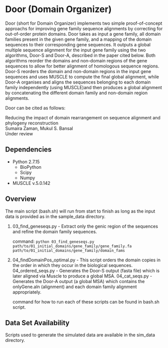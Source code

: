 # Door (Domain Organizer)

Door (short for Domain Organizer) implements two simple proof-of-concept approachs for improving gene family sequence alignments by correcting for out-of-order protein domains. Door takes as input a gene family, all domain families present in the given gene family, and a mapping of the domain sequences to their corresponding gene sequences. It outputs a global multiple sequence alignment for the input gene family using the two algorithms, Door-S and Door-A, described in the paper cited below. Both algorithms reorder the domains and non-domain regions of the gene sequences to allow for better alignment of homologous sequence regions. Door-S reorders the domain and non-domain regions in the input gene sequences and uses MUSCLE to compute the final global alignment, while Door-A organises and aligns the sequences belonging to each domain family independently (using MUSCLE)and then produces a global alignment by concatenating the different domain family and non-domain region alignments.  

Door can be cited as follows:

Reducing the impact of domain rearrangement on sequence alignment and phylogeny reconstruction<br>
Sumaira Zaman, Mukul S. Bansal<br>
Under review


## Dependencies
- Python 2.7.15
  - BioPython
  - Scipy
  - Numpy
- MUSCLE v.5.0.142


## Overview

The main script (bash.sh) will run from start to finish as long as the input data is provided as in the sample_data directory. 

1. 03_find_geneseqs.py - Extract only the genic region of the sequences and refine the domain family sequences.

   command: `python 03_find_geneseqs.py  path/to/01_initial_domains/gene_family/gene_family.fa path/to/01_initial_domains/gene_family/domain_fams`

2. 04_findDomainPos_optimal.py - This script orders the domain copies in the order in which they occur in the biological sequences. 
   04_ordered_seqs.py - Generates the Door-S output (fasta file) which is later aligned via Muscle to produce a global MSA.
   04_cat_seqs.py - Generates the Door-A output (a global MSA) which contains the onlyGene.aln (alignment) and each domain family alignment appropriately.

   
   command for how to run each of these scripts can be found in bash.sh script.

## Data Set Availability

Scripts used to generate the simulated data are available in the sim_data directory.

